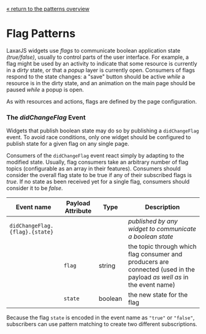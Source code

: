[« return to the patterns overview](../index.md)

# Flag Patterns

LaxarJS widgets use _flags_ to communicate boolean application state _(true/false)_, usually to control parts of the user interface.
For example, a flag might be used by an activity to indicate that some resource is currently in a _dirty_ state, or that a _popup_ layer is currently open.
Consumers of flags respond to the state changes: a "save" button should be active _while_ a resource is in the dirty state, and an animation on the main page should be paused _while_ a popup is open.

As with resources and actions, flags are defined by the page configuration.

### The _didChangeFlag_ Event

Widgets that publish boolean state may do so by publishing a `didChangeFlag` event.
To avoid race conditions, only one widget should be configured to publish state for a given flag on any single page.

Consumers of the `didChangeFlag` event react simply by adapting to the modified state.
Usually, flag consumers take an arbitrary number of flag topics (configurable as an array in their features).
Consumers should consider the overall flag state to be true if any of their subscribed flags is _true_.
If no state as been received yet for a single flag, consumers should consider it to be _false_.

Event name                         | Payload Attribute  | Type    | Description
-----------------------------------|--------------------|---------|------------------------------------------------------------
`didChangeFlag.{flag}.{state}`     |                    |         | _published by any widget to communicate a boolean state_
                                   | `flag`             | string  | the topic through which flag consumer and producers are connected (used in the payload _as well as_ in the event name)
                                   | `state`            | boolean | the new state for the flag

Because the flag `state` is encoded in the event name as `"true"` or `"false"`, subscribers can use pattern matching to create two different subscriptions.
